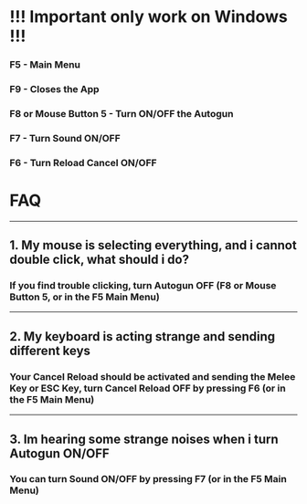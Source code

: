 # !!! Important only work on Windows !!!

### F5 - Main Menu
### F9 - Closes the App
### F8 or Mouse Button 5 - Turn ON/OFF the Autogun
### F7 - Turn Sound ON/OFF
### F6 - Turn Reload Cancel ON/OFF

# FAQ 
_____

## 1. My mouse is selecting everything, and i cannot double click, what should i do?

### If you find trouble clicking, turn Autogun OFF (F8 or Mouse Button 5, or in the F5 Main Menu)

_____

## 2. My keyboard is acting strange and sending different keys

### Your Cancel Reload should be activated and sending the Melee Key or ESC Key, turn Cancel Reload OFF by pressing F6 (or in the F5 Main Menu)

_____

## 3. Im hearing some strange noises when i turn Autogun ON/OFF

### You can turn Sound ON/OFF by pressing F7 (or in the F5 Main Menu)
